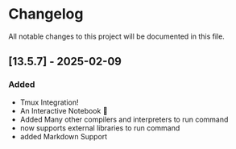 # Changelog

All notable changes to this project will be documented in this file.

## [13.5.7] - 2025-02-09

### Added
- Tmux Integration!
- An Interactive Notebook 🎉
- Added Many other compilers and interpreters to run command
- now supports external libraries to run command
- added Markdown Support 
